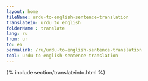 ```yaml
---
layout: home
fileName: urdu-to-english-sentence-translation
translatein: urdu_to_english
folderName : translate
lang: ru
from: ur
to: en
permalink: /ru/urdu-to-english-sentence-translation
tool: urdu-to-english-sentence-translation
---
```

{% include section/translateinto.html %}